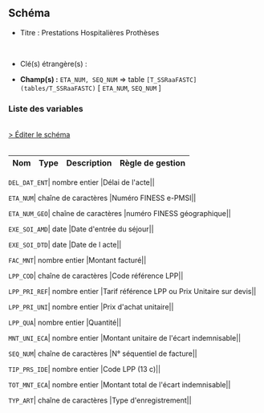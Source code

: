 ## Schéma


- Titre : Prestations Hospitalières Prothèses
<br />



- Clé(s) étrangère(s) : <br />

- **Champ(s) :** `ETA_NUM, SEQ_NUM`
  => table `[T_SSRaaFASTC](tables/T_SSRaaFASTC)` [ `ETA_NUM`, `SEQ_NUM` ]<br />

 
### Liste des variables
<br />
<div>
    <a href="https://gitlab.com/healthdatahub/applications-du-hdh/schema-snds/-/tree/master/schemas/T_SSRaaFPSTC/T_SSRaaFPSTC.json"
       target="_blank" rel="noopener noreferrer">> Éditer le schéma</a>
</div>
<br />

Nom | Type | Description | Règle de gestion
-|-|-|-



`DEL_DAT_ENT`| nombre entier |Délai de l'acte||

`ETA_NUM`| chaîne de caractères |Numéro FINESS e-PMSI||

`ETA_NUM_GEO`| chaîne de caractères |numéro FINESS géographique||

`EXE_SOI_AMD`| date |Date d'entrée du séjour||

`EXE_SOI_DTD`| date |Date de l acte||

`FAC_MNT`| nombre entier |Montant facturé||

`LPP_COD`| chaîne de caractères |Code référence LPP||

`LPP_PRI_REF`| nombre entier |Tarif référence LPP ou Prix Unitaire sur devis||

`LPP_PRI_UNI`| nombre entier |Prix d'achat unitaire||

`LPP_QUA`| nombre entier |Quantité||

`MNT_UNI_ECA`| nombre entier |Montant unitaire de l'écart indemnisable||

`SEQ_NUM`| chaîne de caractères |N° séquentiel de facture||

`TIP_PRS_IDE`| nombre entier |Code LPP (13 c)||

`TOT_MNT_ECA`| nombre entier |Montant total de l'écart indemnisable||

`TYP_ART`| chaîne de caractères |Type d'enregistrement||
